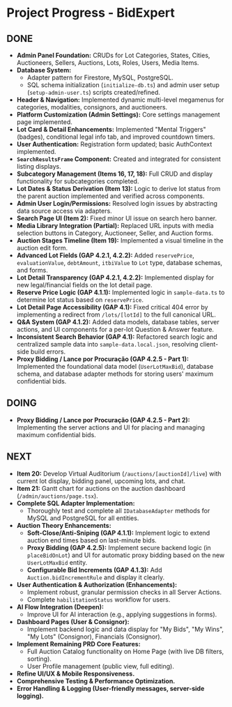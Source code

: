 # Project Progress - BidExpert

## DONE
- **Admin Panel Foundation:** CRUDs for Lot Categories, States, Cities, Auctioneers, Sellers, Auctions, Lots, Roles, Users, Media Items.
- **Database System:**
    - Adapter pattern for Firestore, MySQL, PostgreSQL.
    - SQL schema initialization (`initialize-db.ts`) and admin user setup (`setup-admin-user.ts`) scripts created/refined.
- **Header & Navigation:** Implemented dynamic multi-level megamenus for categories, modalities, consignors, and auctioneers.
- **Platform Customization (Admin Settings):** Core settings management page implemented.
- **Lot Card & Detail Enhancements:** Implemented "Mental Triggers" (badges), conditional legal info tab, and improved countdown timers.
- **User Authentication:** Registration form updated; basic AuthContext implemented.
- **`SearchResultsFrame` Component:** Created and integrated for consistent listing displays.
- **Subcategory Management (Items 16, 17, 18):** Full CRUD and display functionality for subcategories completed.
- **Lot Dates & Status Derivation (Item 13):** Logic to derive lot status from the parent auction implemented and verified across components.
- **Admin User Login/Permissions:** Resolved login issues by abstracting data source access via adapters.
- **Search Page UI (Item 2):** Fixed minor UI issue on search hero banner.
- **Media Library Integration (Partial):** Replaced URL inputs with media selection buttons in Category, Auctioneer, Seller, and Auction forms.
- **Auction Stages Timeline (Item 19):** Implemented a visual timeline in the auction edit form.
- **Advanced Lot Fields (GAP 4.2.1, 4.2.2):** Added `reservePrice`, `evaluationValue`, `debtAmount`, `itbiValue` to `Lot` type, database schemas, and forms.
- **Lot Detail Transparency (GAP 4.2.1, 4.2.2):** Implemented display for new legal/financial fields on the lot detail page.
- **Reserve Price Logic (GAP 4.1.1):** Implemented logic in `sample-data.ts` to determine lot status based on `reservePrice`.
- **Lot Detail Page Accessibility (GAP 4.1):** Fixed critical 404 error by implementing a redirect from `/lots/[lotId]` to the full canonical URL.
- **Q&A System (GAP 4.1.2):** Added data models, database tables, server actions, and UI components for a per-lot Question & Answer feature.
- **Inconsistent Search Behavior (GAP 4.1):** Refactored search logic and centralized sample data into `sample-data.local.json`, resolving client-side build errors.
- **Proxy Bidding / Lance por Procuração (GAP 4.2.5 - Part 1):** Implemented the foundational data model (`UserLotMaxBid`), database schema, and database adapter methods for storing users' maximum confidential bids.

## DOING
- **Proxy Bidding / Lance por Procuração (GAP 4.2.5 - Part 2):** Implementing the server actions and UI for placing and managing maximum confidential bids.

## NEXT
- **Item 20:** Develop Virtual Auditorium (`/auctions/[auctionId]/live`) with current lot display, bidding panel, upcoming lots, and chat.
- **Item 21:** Gantt chart for auctions on the auction dashboard (`/admin/auctions/page.tsx`).
- **Complete SQL Adapter Implementation:**
    *   Thoroughly test and complete all `IDatabaseAdapter` methods for MySQL and PostgreSQL for all entities.
- **Auction Theory Enhancements:**
    *   **Soft-Close/Anti-Sniping (GAP 4.1.1):** Implement logic to extend auction end times based on last-minute bids.
    *   **Proxy Bidding (GAP 4.2.5):** Implement secure backend logic (in `placeBidOnLot`) and UI for automatic proxy bidding based on the new `UserLotMaxBid` entity.
    *   **Configurable Bid Increments (GAP 4.1.3):** Add `Auction.bidIncrementRule` and display it clearly.
- **User Authentication & Authorization (Enhancements):**
    *   Implement robust, granular permission checks in all Server Actions.
    *   Complete `habilitationStatus` workflow for users.
- **AI Flow Integration (Deepen):**
    *   Improve UI for AI interaction (e.g., applying suggestions in forms).
- **Dashboard Pages (User & Consignor):**
    *   Implement backend logic and data display for "My Bids", "My Wins", "My Lots" (Consignor), Financials (Consignor).
- **Implement Remaining PRD Core Features:**
    *   Full Auction Catalog functionality on Home Page (with live DB filters, sorting).
    *   User Profile management (public view, full editing).
- **Refine UI/UX & Mobile Responsiveness.**
- **Comprehensive Testing & Performance Optimization.**
- **Error Handling & Logging (User-friendly messages, server-side logging).**
